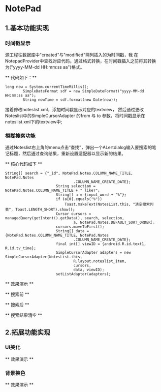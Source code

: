 # NotePad
## 1.基本功能实现
 ### 时间戳显示
源工程往数据库中"created"与"modified"两列插入的为时间戳，我 在NotepadProvider中查找对应代码，通过格式转换，在时间戳插入之前将其转换为("yyyy-MM-dd HH:mm:ss aa")格式。

** 代码如下：**
```
long now = System.currentTimeMillis();
        SimpleDateFormat sdf = new SimpleDateFormat("yyyy-MM-dd HH:mm:ss aa");
        String nowTime = sdf.format(new Date(now));

```
接着修改noteslist.xml，添加时间戳显示对应的textview，
然后通过更改Noteslist中的SimpleCursorAdapter 的from 与 to 参数，将时间戳显示在noteslist.xml下的textview中;

### 模糊搜索功能
通过Noteslist右上角的menu点击“查找”，弹出一个ALertdialog输入要搜索的笔记标题，然后通过查询结果，重新设置适配器以显示新的结果。

** 核心代码如下 **
```
String[] search = {"_id", NotePad.Notes.COLUMN_NAME_TITLE, NotePad.Notes
                               .COLUMN_NAME_CREATE_DATE};
                       String selection = NotePad.Notes.COLUMN_NAME_TITLE + " like?";
                       String[] a = {input_word + "%"};
                       if (a[0].equals("%"))
                           Toast.makeText(NotesList.this, "清空搜索列表", Toast.LENGTH_SHORT).show();
                       Cursor cursors = managedQuery(getIntent().getData(), search, selection,
                               a, NotePad.Notes.DEFAULT_SORT_ORDER);
                       cursors.moveToFirst();
                       String[] data = {NotePad.Notes.COLUMN_NAME_TITLE, NotePad.Notes
                               .COLUMN_NAME_CREATE_DATE};
                       final int[] viewID = {android.R.id.text1, R.id.tv_time};
                       SimpleCursorAdapter adapters = new SimpleCursorAdapter(NotesList.this,
                               R.layout.noteslist_item,
                               cursors,                           
                               data, viewID);
                       setListAdapter(adapters);
```

** 效果演示 **

** 搜索前 **

** 搜索后 **

** 搜索结果清空 **

## 2.拓展功能实现
### UI美化

** 效果演示 **

### 背景换色

**  效果演示 **
